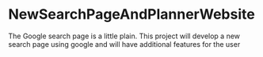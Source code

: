 # NewSearchPageAndPlannerWebsite
The Google search page is a little plain. This project will develop a new search page using google and will have additional features for the user
